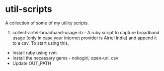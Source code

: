 util-scripts
============

A collection of some of my utility scripts.


1) collect-airtel-broadband-usage.rb - A ruby script to capture broadband usage (only in case your internet provider is Airtel India) and append it to a csv. To start using this, 
- Install ruby using rvm
- Install the necessary gems - nokogiri, open-uri, csv
- Update OUT_PATH
